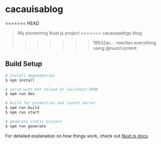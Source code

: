 # cacauisablog

<<<<<<< HEAD
> My pioneering Nuxt.js project
=======
> cacauisadogs blog
>>>>>>> 19532ac... rewrites everything using @nuxt/content

## Build Setup

```bash
# install dependencies
$ npm install

# serve with hot reload at localhost:3000
$ npm run dev

# build for production and launch server
$ npm run build
$ npm run start

# generate static project
$ npm run generate
```

For detailed explanation on how things work, check out [Nuxt.js docs](https://nuxtjs.org).
